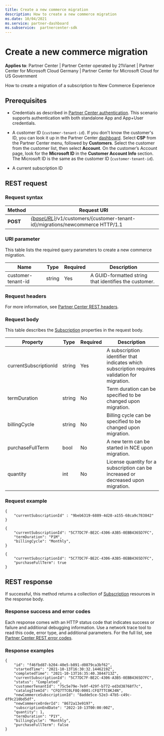 ```yaml
---
title: Create a new commerce migration
description: How to create a new commerce migration
ms.date: 10/04/2021
ms.service: partner-dashboard
ms.subservice:  partnercenter-sdk
---
```


#  Create a new commerce migration

**Applies to**: Partner Center | Partner Center operated by 21Vianet | Partner Center for Microsoft Cloud Germany | Partner Center for Microsoft Cloud for US Government

How to create a migration of a subscription to New Commerce Experience

## Prerequisites

- Credentials as described in [Partner Center authentication](partner-center-authentication.md). This scenario supports authentication with both standalone App and App+User credentials.

- A customer ID (`customer-tenant-id`). If you don't know the customer's ID, you can look it up in the Partner Center [dashboard](https://partner.microsoft.com/dashboard). Select **CSP** from the Partner Center menu, followed by **Customers**. Select the customer from the customer list, then select **Account**. On the customer’s Account page, look for the **Microsoft ID** in the **Customer Account Info** section. The Microsoft ID is the same as the customer ID  (`customer-tenant-id`).

- A current subscription ID

## REST request

### Request syntax

| Method  | Request URI                                                                                                            |
|---------|------------------------------------------------------------------------------------------------------------------------|
|**POST** | [*{baseURL}*](partner-center-rest-urls.md)/v1/customers/{customer-tenant-id}/migrations/newcommerce HTTP/1.1           |

### URI parameter

This table lists the required query parameters to create a new commerce migration.

| Name               | Type   | Required | Description                                           |
|--------------------|--------|----------|-------------------------------------------------------|
| customer-tenant-id | string | Yes      | A GUID-formatted string that identifies the customer. |

### Request headers

For more information, see [Partner Center REST headers](headers.md).

### Request body

This table describes the [Subscription](subscription-resources.md) properties in the request body.

| Property              | Type             | Required        | Description |
|-----------------------|------------------|-----------------|-----------------------------------------------------------------------------------------------------------|
| currentSubscriptionId | string           | Yes             | A subscription identifier that indicates which subscription requires validation for migration.            |
| termDuration          | string           | No              | Term duration can be specified to be changed upon migration.                                              |
| billingCycle          | string           | No              | Billing cycle can be specified to be changed upon migration.                                              |
| purchaseFullTerm      | bool             | No              | A new term can be started in NCE upon migration.                                                          |
| quantity              | int              | No              | License quantity for a subscription can be increased or decreased upon migration.                         |

### Request example

```http
{
    "currentSubscriptionId" : "9beb6319-6889-4d28-a155-68ca9c783842"
}
```

```http
{ 
    "currentSubscriptionId": "5C77DC7F-BE2C-4306-A3B5-0EBB4365D7FC", 
    "termDuration": "P1M", 
    "billingCycle": "Monthly", 
} 
```

```http
{
    "currentSubscriptionId": "5C77DC7F-BE2C-4306-A3B5-0EBB4365D7FC", 
    "purchaseFullTerm": true 
}
```

## REST response

If successful, this method returns a collection of [Subscription](subscription-resources.md) resources in the response body.

### Response success and error codes

Each response comes with an HTTP status code that indicates success or failure and additional debugging information. Use a network trace tool to read this code, error type, and additional parameters. For the full list, see [Partner Center REST error codes](error-codes.md).

### Response examples

```http
{
    "id": "f46fbd87-b204-40e5-b891-d0879ca3bf62",
    "startedTime": "2021-10-13T16:30:32.1446219Z",
    "completedTime": "2021-10-13T16:35:40.3844713Z",
    "currentSubscriptionId": "5C77DC7F-BE2C-4306-A3B5-0EBB4365D7FC",
    "status": "Completed",
    "customerTenantId": "75c5e79e-7e9f-429f-b772-ed3d38768f7c",
    "catalogItemId": "CFQ7TTC0LF8Q:0001:CFQ7TTC0KJ4N",
    "newCommerceSubscriptionId": "8adde5ce-52e3-47b5-c49c-df9c210bd5df",
    "newCommerceOrderId": "8672a13e9197",
    "subscriptionEndDate": "2022-10-13T00:00:00Z",
    "quantity": 1,
    "termDuration": "P1Y",
    "billingCycle": "Monthly",
    "purchaseFullTerm": false
}
```
